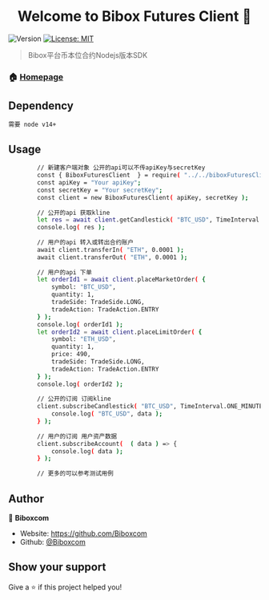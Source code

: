 
<h1 align="center">Welcome to Bibox Futures Client 👋</h1>
<p>
  <img alt="Version" src="https://img.shields.io/badge/version-v1.0.0-blue.svg?cacheSeconds=2592000" />
  <a href="#" target="_blank">
    <img alt="License: MIT" src="https://img.shields.io/badge/License-MIT-yellow.svg" />
  </a>
</p>

> Bibox平台币本位合约Nodejs版本SDK

### 🏠 [Homepage](https://futures.bibox.me/zh/futures)

## Dependency

```sh
需要 node v14+
```

## Usage

```sh
        // 新建客户端对象 公开的api可以不传apiKey与secretKey
        const { BiboxFuturesClient  } = require( "../../biboxFuturesClient" );
        const apiKey = "Your apiKey";
        const secretKey = "Your secretKey";
        const client = new BiboxFuturesClient( apiKey, secretKey );
        
        // 公开的api 获取kline
        let res = await client.getCandlestick( "BTC_USD", TimeInterval.DAILY, 10 );
        console.log( res );
        
        // 用户的api 转入或转出合约账户
        await client.transferIn( "ETH", 0.0001 );
        await client.transferOut( "ETH", 0.0001 );
        
        // 用户的api 下单
        let orderId1 = await client.placeMarketOrder( {
            symbol: "BTC_USD",
            quantity: 1,
            tradeSide: TradeSide.LONG,
            tradeAction: TradeAction.ENTRY
        } );
        console.log( orderId1 );
        let orderId2 = await client.placeLimitOrder( {
            symbol: "ETH_USD",
            quantity: 1,
            price: 490,
            tradeSide: TradeSide.LONG,
            tradeAction: TradeAction.ENTRY
        } );
        console.log( orderId2 );
        
        // 公开的订阅 订阅kline
        client.subscribeCandlestick( "BTC_USD", TimeInterval.ONE_MINUTE, ( data ) => {
            console.log( "BTC_USD", data );
        } );
        
        // 用户的订阅 用户资产数据
        client.subscribeAccount(  ( data ) => {
            console.log( data );
        } );
        
        // 更多的可以参考测试用例
```

## Author

👤 **Biboxcom**

* Website: https://github.com/Biboxcom
* Github: [@Biboxcom](https://github.com/Biboxcom)

## Show your support

Give a ⭐️ if this project helped you!


